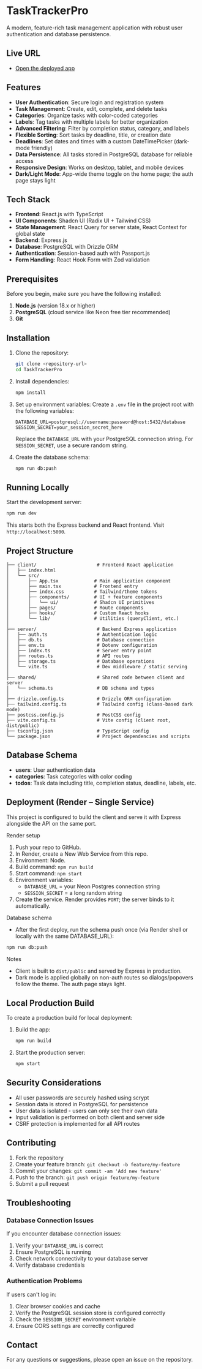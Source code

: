 # TaskTrackerPro

A modern, feature-rich task management application with robust user authentication and database persistence.

## Live URL

- [Open the deployed app](https://tasktrackerpro.onrender.com)

## Features

- **User Authentication**: Secure login and registration system
- **Task Management**: Create, edit, complete, and delete tasks
- **Categories**: Organize tasks with color-coded categories
- **Labels**: Tag tasks with multiple labels for better organization
- **Advanced Filtering**: Filter by completion status, category, and labels
- **Flexible Sorting**: Sort tasks by deadline, title, or creation date
- **Deadlines**: Set dates and times with a custom DateTimePicker (dark-mode friendly)
- **Data Persistence**: All tasks stored in PostgreSQL database for reliable access
- **Responsive Design**: Works on desktop, tablet, and mobile devices
- **Dark/Light Mode**: App-wide theme toggle on the home page; the auth page stays light

## Tech Stack

- **Frontend**: React.js with TypeScript
- **UI Components**: Shadcn UI (Radix UI + Tailwind CSS)
- **State Management**: React Query for server state, React Context for global state
- **Backend**: Express.js
- **Database**: PostgreSQL with Drizzle ORM
- **Authentication**: Session-based auth with Passport.js
- **Form Handling**: React Hook Form with Zod validation

## Prerequisites

Before you begin, make sure you have the following installed:

1. **Node.js** (version 18.x or higher)
2. **PostgreSQL** (cloud service like Neon free tier recommended)
3. **Git**

## Installation

1. Clone the repository:
   ```bash
   git clone <repository-url>
   cd TaskTrackerPro
   ```

2. Install dependencies:
   ```bash
   npm install
   ```

3. Set up environment variables:
   Create a `.env` file in the project root with the following variables:
   ```
   DATABASE_URL=postgresql://username:password@host:5432/database
   SESSION_SECRET=your_session_secret_here
   ```
   Replace the `DATABASE_URL` with your PostgreSQL connection string. For `SESSION_SECRET`, use a secure random string.

4. Create the database schema:
   ```bash
   npm run db:push
   ```

## Running Locally

Start the development server:
```bash
npm run dev
```

This starts both the Express backend and React frontend. Visit `http://localhost:5000`.

## Project Structure

```
├── client/                      # Frontend React application
│   ├── index.html
│   └── src/
│       ├── App.tsx             # Main application component
│       ├── main.tsx            # Frontend entry
│       ├── index.css           # Tailwind/theme tokens
│       ├── components/         # UI + feature components
│       │   └── ui/             # Shadcn UI primitives
│       ├── pages/              # Route components
│       ├── hooks/              # Custom React hooks
│       └── lib/                # Utilities (queryClient, etc.)
│
├── server/                      # Backend Express application
│   ├── auth.ts                  # Authentication logic
│   ├── db.ts                    # Database connection
│   ├── env.ts                   # Dotenv configuration
│   ├── index.ts                 # Server entry point
│   ├── routes.ts                # API routes
│   ├── storage.ts               # Database operations
│   └── vite.ts                  # Dev middleware / static serving
│
├── shared/                      # Shared code between client and server
│   └── schema.ts                # DB schema and types
│
├── drizzle.config.ts            # Drizzle ORM configuration
├── tailwind.config.ts           # Tailwind config (class-based dark mode)
├── postcss.config.js            # PostCSS config
├── vite.config.ts               # Vite config (client root, dist/public)
├── tsconfig.json                # TypeScript config
└── package.json                 # Project dependencies and scripts
```

## Database Schema

- **users**: User authentication data
- **categories**: Task categories with color coding
- **todos**: Task data including title, completion status, deadline, labels, etc.

## Deployment (Render – Single Service)

This project is configured to build the client and serve it with Express alongside the API on the same port.

Render setup
1. Push your repo to GitHub.
2. In Render, create a New Web Service from this repo.
3. Environment: Node.
4. Build command: `npm run build`
5. Start command: `npm start`
6. Environment variables:
   - `DATABASE_URL` = your Neon Postgres connection string
   - `SESSION_SECRET` = a long random string
7. Create the service. Render provides `PORT`; the server binds to it automatically.

Database schema
- After the first deploy, run the schema push once (via Render shell or locally with the same DATABASE_URL):
```bash
npm run db:push
```

Notes
- Client is built to `dist/public` and served by Express in production.
- Dark mode is applied globally on non-auth routes so dialogs/popovers follow the theme. The auth page stays light.

## Local Production Build

To create a production build for local deployment:

1. Build the app:
   ```bash
   npm run build
   ```

2. Start the production server:
   ```bash
   npm start
   ```

## Security Considerations

- All user passwords are securely hashed using scrypt
- Session data is stored in PostgreSQL for persistence
- User data is isolated - users can only see their own data
- Input validation is performed on both client and server side
- CSRF protection is implemented for all API routes

## Contributing

1. Fork the repository
2. Create your feature branch: `git checkout -b feature/my-feature`
3. Commit your changes: `git commit -am 'Add new feature'`
4. Push to the branch: `git push origin feature/my-feature`
5. Submit a pull request

## Troubleshooting

### Database Connection Issues

If you encounter database connection issues:

1. Verify your `DATABASE_URL` is correct
2. Ensure PostgreSQL is running
3. Check network connectivity to your database server
4. Verify database credentials

### Authentication Problems

If users can't log in:

1. Clear browser cookies and cache
2. Verify the PostgreSQL session store is configured correctly
3. Check the `SESSION_SECRET` environment variable
4. Ensure CORS settings are correctly configured

## Contact

For any questions or suggestions, please open an issue on the repository.